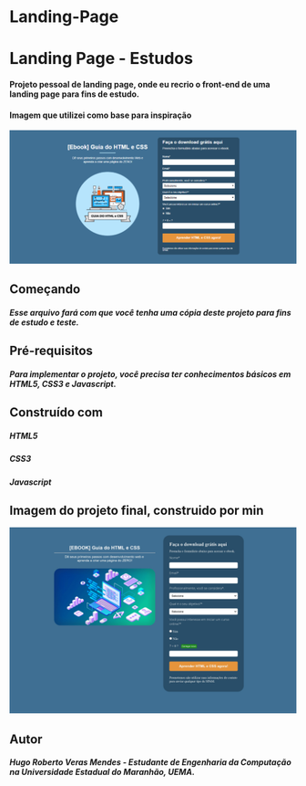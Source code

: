 # Landing-Page


# Landing Page - Estudos
#### Projeto pessoal de landing page, onde eu recrio o front-end de uma landing page para fins de estudo.

#### Imagem que utilizei como base para inspiração
![Imagem do projeto final](https://github.com/HugoMendess/Landing-Page/blob/master/img/Imagem-modelo-projeto.png)

## Começando
##### Esse arquivo fará com que você tenha uma cópia deste projeto para fins de estudo e teste.

## Pré-requisitos
##### Para implementar o projeto, você precisa ter conhecimentos básicos em HTML5, CSS3 e Javascript.

## Construído com
##### HTML5
##### CSS3 
##### Javascript

## Imagem do projeto final, construido por min
![Imagem do projeto final](https://github.com/HugoMendess/Landing-Page/blob/master/img/Projeto-Final.jpg)

## Autor
##### Hugo Roberto Veras Mendes - Estudante de Engenharia da Computação na Universidade Estadual do Maranhão, UEMA.
